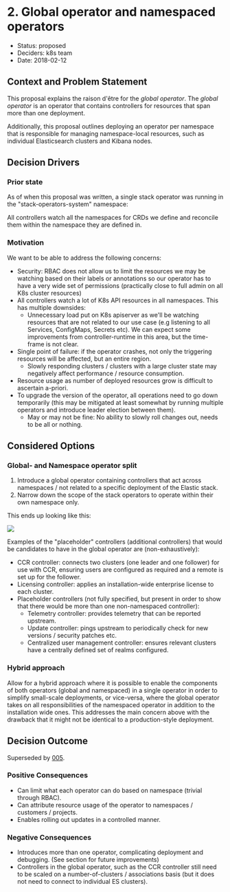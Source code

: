 # 2. Global operator and namespaced operators

* Status: proposed 
* Deciders: k8s team
* Date: 2018-02-12


## Context and Problem Statement

This proposal explains the raison d'être for the *global operator*. The *global operator* is an operator that contains controllers for resources that span more than one deployment.

Additionally, this proposal outlines deploying an operator per namespace that is responsible for managing namespace-local resources, such as individual Elasticsearch clusters and Kibana nodes.

## Decision Drivers 

### Prior state

As of when this proposal was written, a single stack operator was running in the "stack-operators-system" namespace:

All controllers watch all the namespaces for CRDs we define and reconcile them within the namespace they are defined in.

### Motivation

We want to be able to address the following concerns:

- Security: RBAC does not allow us to limit the resources we may be watching based on their labels or annotations so our operator has to have a very wide set of permissions (practically close to full admin on all K8s cluster resources)
- All controllers watch a lot of K8s API resources in all namespaces. This has multiple downsides:
    - Unnecessary load put on K8s apiserver as we'll be watching resources that are not related to our use case (e.g listening to all Services, ConfigMaps, Secrets etc). We can expect some improvements from controller-runtime in this area, but the time-frame is not clear. 
- Single point of failure: if the operator crashes, not only the triggering resources will be affected, but an entire region.
    - Slowly responding clusters / clusters with a large cluster state may negatively affect performance / resource consumption.
- Resource usage as number of deployed resources grow is difficult to ascertain a-priori. 
- To upgrade the version of the operator, all operations need to go down temporarily (this may be mitigated at least somewhat by running multiple operators and introduce leader election between them).
    - May or may not be fine: No ability to slowly roll changes out, needs to be all or nothing.

## Considered Options

### Global- and Namespace operator split
1. Introduce a global operator containing controllers that act across namespaces / not related to a specific deployment of the Elastic stack.
2. Narrow down the scope of the stack operators to operate within their own namespace only.

This ends up looking like this:

![](controllers.png)

Examples of the "placeholder" controllers (additional controllers) that would be candidates to have in the global operator are (non-exhaustively):

- CCR controller: connects two clusters (one leader and one follower) for use with CCR, ensuring users are configured as required and a remote is set up for the follower.
- Licensing controller: applies an installation-wide enterprise license to each cluster.
- Placeholder controllers (not fully specified, but present in order to show that there would be more than one non-namespaced controller):
    - Telemetry controller: provides telemetry that can be reported upstream.
    - Update controller: pings upstream to periodically check for new versions / security patches etc.
    - Centralized user management controller: ensures relevant clusters have a centrally defined set of realms configured.


### Hybrid approach

Allow for a hybrid approach where it is possible to enable the components of both operators (global and namespaced) in a single operator in order to simplify small-scale deployments, or vice-versa, where the global operator takes on all responsibilities of the namespaced operator in addition to the installation wide ones. This addresses the main concern above with the drawback that it might not be identical to a production-style deployment.


## Decision Outcome

Superseded by [005](https://github.com/cloudptio/logstash-operator/blob/master/docs/design/0005-configurable-operator.md).

### Positive Consequences <!-- optional -->

+ Can limit what each operator can do based on namespace (trivial through RBAC).
+ Can attribute resource usage of the operator to namespaces / customers / projects. 
+ Enables rolling out updates in a controlled manner.


### Negative Consequences <!-- optional -->

- Introduces more than one operator, complicating deployment and debugging. (See section for future improvements)
- Controllers in the global operator, such as the CCR controller still need to be scaled on a number-of-clusters / associations basis (but it does not need to connect to individual ES clusters).

